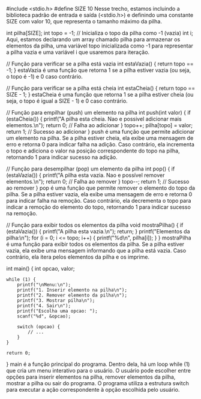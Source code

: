 #include <stdio.h>
#define SIZE 10
Nesse trecho, estamos incluindo a biblioteca padrão de entrada e saída (<stdio.h>) e definindo uma constante SIZE com valor 10, que representa o tamanho máximo da pilha.


int pilha[SIZE];
int topo = -1; // Inicializa o topo da pilha como -1 (vazia)
int i;
Aqui, estamos declarando um array chamado pilha para armazenar os elementos da pilha, uma variável topo inicializada como -1 para representar a pilha vazia e uma variável i que usaremos para iteração.


// Função para verificar se a pilha está vazia
int estaVazia() {
    return topo == -1;
}
estaVazia é uma função que retorna 1 se a pilha estiver vazia (ou seja, o topo é -1) e 0 caso contrário.


// Função para verificar se a pilha está cheia
int estaCheia() {
    return topo == SIZE - 1;
}
estaCheia é uma função que retorna 1 se a pilha estiver cheia (ou seja, o topo é igual a SIZE - 1) e 0 caso contrário.


// Função para empilhar (push) um elemento na pilha
int push(int valor) {
    if (estaCheia()) {
        printf("A pilha esta cheia. Nao e possivel adicionar mais elementos.\n");
        return 0; // Falha ao adicionar
    }
    topo++;
    pilha[topo] = valor;
    return 1; // Sucesso ao adicionar
}
push é uma função que permite adicionar um elemento na pilha. Se a pilha estiver cheia, ela exibe uma mensagem de erro e retorna 0 para indicar falha na adição. Caso contrário, ela incrementa o topo e adiciona o valor na posição correspondente do topo na pilha, retornando 1 para indicar sucesso na adição.


// Função para desempilhar (pop) um elemento da pilha
int pop() {
    if (estaVazia()) {
        printf("A pilha esta vazia. Nao e possível remover elementos.\n");
        return 0; // Falha ao remover
    }
    topo--;
    return 1; // Sucesso ao remover
}
pop é uma função que permite remover o elemento do topo da pilha. Se a pilha estiver vazia, ela exibe uma mensagem de erro e retorna 0 para indicar falha na remoção. Caso contrário, ela decrementa o topo para indicar a remoção do elemento do topo, retornando 1 para indicar sucesso na remoção.


// Função para exibir todos os elementos da pilha
void mostraPilha() {
    if (estaVazia()) {
        printf("A pilha esta vazia.\n");
        return;
    }
    printf("Elementos da pilha:\n");
    for (i = 0; i <= topo; i++) {
        printf("%d\n", pilha[i]);
    }
}
mostraPilha é uma função para exibir todos os elementos da pilha. Se a pilha estiver vazia, ela exibe uma mensagem informando que a pilha está vazia. Caso contrário, ela itera pelos elementos da pilha e os imprime.


int main() {
    int opcao, valor;

    while (1) {
        printf("\nMenu:\n");
        printf("1. Inserir elemento na pilha\n");
        printf("2. Remover elemento da pilha\n");
        printf("3. Mostrar pilha\n");
        printf("4. Sair\n");
        printf("Escolha uma opcao: ");
        scanf("%d", &opcao);

        switch (opcao) {
            // ...
        }
    }

    return 0;
}
main é a função principal do programa. Dentro dela, há um loop while (1) que cria um menu interativo para o usuário. O usuário pode escolher entre opções para inserir elementos na pilha, remover elementos da pilha, mostrar a pilha ou sair do programa. O programa utiliza a estrutura switch para executar a ação correspondente à opção escolhida pelo usuário.







